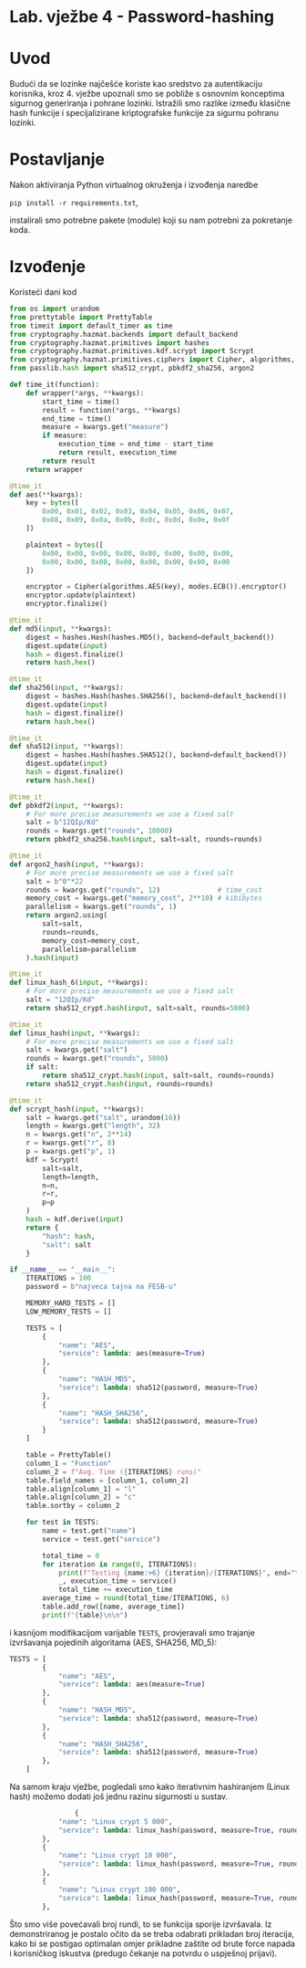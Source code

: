 # Lab. vježbe 4 - Password-hashing

# Uvod

Budući da se lozinke najčešće koriste kao sredstvo za autentikaciju korisnika, kroz 4. vježbe upoznali smo se pobliže s osnovnim konceptima sigurnog generiranja i pohrane lozinki. Istražili smo razlike između klasične hash funkcije i specijalizirane kriptografske funkcije za sigurnu pohranu lozinki.

# Postavljanje

Nakon aktiviranja Python virtualnog okruženja i izvođenja naredbe 

`pip install -r requirements.txt`,

instalirali smo potrebne pakete (module) koji su nam potrebni za pokretanje koda. 

# Izvođenje

Koristeći dani kod

```python
from os import urandom
from prettytable import PrettyTable
from timeit import default_timer as time
from cryptography.hazmat.backends import default_backend
from cryptography.hazmat.primitives import hashes
from cryptography.hazmat.primitives.kdf.scrypt import Scrypt
from cryptography.hazmat.primitives.ciphers import Cipher, algorithms, modes
from passlib.hash import sha512_crypt, pbkdf2_sha256, argon2

def time_it(function):
    def wrapper(*args, **kwargs):
        start_time = time()
        result = function(*args, **kwargs)
        end_time = time()
        measure = kwargs.get("measure")
        if measure:
            execution_time = end_time - start_time
            return result, execution_time
        return result
    return wrapper

@time_it
def aes(**kwargs):
    key = bytes([
        0x00, 0x01, 0x02, 0x03, 0x04, 0x05, 0x06, 0x07,
        0x08, 0x09, 0x0a, 0x0b, 0x0c, 0x0d, 0x0e, 0x0f
    ])

    plaintext = bytes([
        0x00, 0x00, 0x00, 0x00, 0x00, 0x00, 0x00, 0x00,
        0x00, 0x00, 0x00, 0x00, 0x00, 0x00, 0x00, 0x00
    ])

    encryptor = Cipher(algorithms.AES(key), modes.ECB()).encryptor()
    encryptor.update(plaintext)
    encryptor.finalize()

@time_it
def md5(input, **kwargs):
    digest = hashes.Hash(hashes.MD5(), backend=default_backend())
    digest.update(input)
    hash = digest.finalize()
    return hash.hex()

@time_it
def sha256(input, **kwargs):
    digest = hashes.Hash(hashes.SHA256(), backend=default_backend())
    digest.update(input)
    hash = digest.finalize()
    return hash.hex()

@time_it
def sha512(input, **kwargs):
    digest = hashes.Hash(hashes.SHA512(), backend=default_backend())
    digest.update(input)
    hash = digest.finalize()
    return hash.hex()

@time_it
def pbkdf2(input, **kwargs):
    # For more precise measurements we use a fixed salt
    salt = b"12QIp/Kd"
    rounds = kwargs.get("rounds", 10000)
    return pbkdf2_sha256.hash(input, salt=salt, rounds=rounds)

@time_it
def argon2_hash(input, **kwargs):
    # For more precise measurements we use a fixed salt
    salt = b"0"*22
    rounds = kwargs.get("rounds", 12)              # time_cost
    memory_cost = kwargs.get("memory_cost", 2**10) # kibibytes
    parallelism = kwargs.get("rounds", 1)
    return argon2.using(
        salt=salt,
        rounds=rounds,
        memory_cost=memory_cost,
        parallelism=parallelism
    ).hash(input)

@time_it
def linux_hash_6(input, **kwargs):
    # For more precise measurements we use a fixed salt
    salt = "12QIp/Kd"
    return sha512_crypt.hash(input, salt=salt, rounds=5000)

@time_it
def linux_hash(input, **kwargs):
    # For more precise measurements we use a fixed salt
    salt = kwargs.get("salt")
    rounds = kwargs.get("rounds", 5000)
    if salt:
        return sha512_crypt.hash(input, salt=salt, rounds=rounds)
    return sha512_crypt.hash(input, rounds=rounds)

@time_it
def scrypt_hash(input, **kwargs):
    salt = kwargs.get("salt", urandom(16))
    length = kwargs.get("length", 32)
    n = kwargs.get("n", 2**14)
    r = kwargs.get("r", 8)
    p = kwargs.get("p", 1)
    kdf = Scrypt(
        salt=salt,
        length=length,
        n=n,
        r=r,
        p=p
    )
    hash = kdf.derive(input)
    return {
        "hash": hash,
        "salt": salt
    }

if __name__ == "__main__":
    ITERATIONS = 100
    password = b"najveca tajna na FESB-u"

    MEMORY_HARD_TESTS = []
    LOW_MEMORY_TESTS = []

    TESTS = [
        {
            "name": "AES",
            "service": lambda: aes(measure=True)
        },
        {
            "name": "HASH_MD5",
            "service": lambda: sha512(password, measure=True)
        },
        {
            "name": "HASH_SHA256",
            "service": lambda: sha512(password, measure=True)
        }
    ]

    table = PrettyTable()
    column_1 = "Function"
    column_2 = f"Avg. Time ({ITERATIONS} runs)"
    table.field_names = [column_1, column_2]
    table.align[column_1] = "l"
    table.align[column_2] = "c"
    table.sortby = column_2

    for test in TESTS:
        name = test.get("name")
        service = test.get("service")

        total_time = 0
        for iteration in range(0, ITERATIONS):
            print(f"Testing {name:>6} {iteration}/{ITERATIONS}", end="\r")
            _, execution_time = service()
            total_time += execution_time
        average_time = round(total_time/ITERATIONS, 6)
        table.add_row([name, average_time])
        print(f"{table}\n\n")
```

i kasnijom modifikacijom varijable `TESTS`, provjeravali smo trajanje izvršavanja pojedinih algoritama (AES, SHA256, MD_5):

```python
TESTS = [
        {
            "name": "AES",
            "service": lambda: aes(measure=True)
        },
        {
            "name": "HASH_MD5",
            "service": lambda: sha512(password, measure=True)
        },
        {
            "name": "HASH_SHA256",
            "service": lambda: sha512(password, measure=True)
        },
    ]
```

Na samom kraju vježbe, pogledali smo kako iterativnim hashiranjem (Linux hash) možemo dodati još jednu razinu sigurnosti u sustav. 

```python
				{
            "name": "Linux crypt 5 000",
            "service": lambda: linux_hash(password, measure=True, rounds=5000)
        },
        {
            "name": "Linux crypt 10 000",
            "service": lambda: linux_hash(password, measure=True, rounds=10000)
        },
        {
            "name": "Linux crypt 100 000",
            "service": lambda: linux_hash(password, measure=True, rounds=100000)
        },
```

Što smo više povećavali broj rundi, to se funkcija sporije izvršavala. Iz demonstriranog je postalo očito da se treba odabrati prikladan broj iteracija, kako bi se postigao optimalan omjer prikladne zaštite od brute force napada i korisničkog iskustva (predugo čekanje na potvrdu o uspješnoj prijavi).
